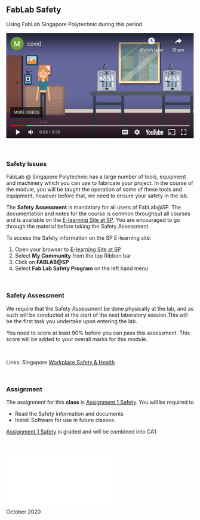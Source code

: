 ## FabLab Safety

Using FabLab Singapore Polytechnic during this period


[![Using FabLab During COVID](images/0100_fablab_covid_use.png "Using FabLab During COVID")](https://youtu.be/fD2nO_e3zO0) 

&nbsp;

### Safety Issues

FabLab @ Singapore Polytechnic has a large number of tools, equipment and machinery which you can use to fabricate your project.  In the course of the module, you will be taught the operation of some of these tools and equipment, however before that, we need to ensure your safety in the lab.

The **Safety Assessment** is mandatory for all users of FabLab@SP.  The documentation and notes for the course is common throughout all courses and is available on the [E-learning Site at SP](https://esp.sp.edu.sg).  You are encouraged to go through the material before taking the Safety Assessment.

To access the Safety information on the SP E-learning site:

1.  Open your browser to [E-learning Site at SP](https://esp.sp.edu.sg)
2.  Select **My Community** from the top Ribbon bar
3.  Click on  **FABLAB@SP**
4.  Select **Fab Lab Safety Program** on the left hand menu

&nbsp;

### Safety Assessment

We require that the Safety Assessment be done physically at the lab, and as such will be conducted at the start of the next laboratory session.This will be the first task you undertake upon entering the lab.

You need to score at least 90% before you can pass this assessment.  This score will be added to your overall marks for this module.

&nbsp;

Links: Singapore [Workplace Safety & Health](https://www.mom.gov.sg/workplace-safety-and-health)

&nbsp;

### Assignment

The assignment for this **class** is [Assignment 1 Safety](assignments/01_safety.md).  You will be required to

- Read the Safety information and documents
- Install Software for use in future classes.

[Assignment 1 Safety](assignments/01_safety.md) is graded and will be combined into CA1.

&nbsp;

[![Home](index.md "Home")](images/home.png)  
October 2020
